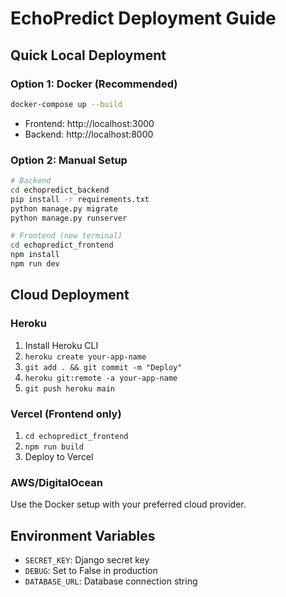 # EchoPredict Deployment Guide

## Quick Local Deployment

### Option 1: Docker (Recommended)
```bash
docker-compose up --build
```
- Frontend: http://localhost:3000
- Backend: http://localhost:8000

### Option 2: Manual Setup
```bash
# Backend
cd echopredict_backend
pip install -r requirements.txt
python manage.py migrate
python manage.py runserver

# Frontend (new terminal)
cd echopredict_frontend
npm install
npm run dev
```

## Cloud Deployment

### Heroku
1. Install Heroku CLI
2. `heroku create your-app-name`
3. `git add . && git commit -m "Deploy"`
4. `heroku git:remote -a your-app-name`
5. `git push heroku main`

### Vercel (Frontend only)
1. `cd echopredict_frontend`
2. `npm run build`
3. Deploy to Vercel

### AWS/DigitalOcean
Use the Docker setup with your preferred cloud provider.

## Environment Variables
- `SECRET_KEY`: Django secret key
- `DEBUG`: Set to False in production
- `DATABASE_URL`: Database connection string